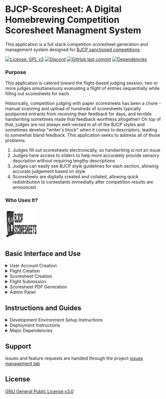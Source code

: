 # BJCP-Scoresheet: A Digital Homebrewing Competition Scoresheet Managment System

This application is a full stack competition scoresheet generation and management system designed for [BJCP sanctioned competitions](https://www.bjcp.org/compcenter.php).

[![License: GPL v3](https://img.shields.io/badge/License-GPLv3-blue.svg)](https://www.gnu.org/licenses/gpl-3.0)
[![Discord](https://img.shields.io/discord/776887453264379915?color=%237289da&label=discord&logo=discord)](https://discord.com/channels/776887453264379915/)
[![GitHub last commit](https://img.shields.io/github/last-commit/CIA-Homebrew/BJCP-Scoresheet.svg)](https://github.com/CIA-Homebrew/BJCP-Scoresheet)
[![Dependencies](https://david-dm.org/CIA-Homebrew/BJCP-Scoresheet.svg)](https://david-dm.org/cia-homebrew/BJCP-scoresheet)

### Purpose

This application is catered toward the flight-based judging session; two or more judges simultaneously evaluating a flight of entries sequentially while filling out scoresheets for each.

Historically, competition judging with paper scoresheets has been a chore - manual scanning and upload of hundreds of scoresheets typically postponed entrants from receiving their feedback for days, and terrible handwriting sometimes made that feedback worthless altogether! On top of that, judges are not always well-versed in all of the BJCP styles and sometimes develop "writer's block" when it comes to descriptors, leading to somewhat bland feedback. This application seeks to address all of those problems:

1. Judges fill out scoresheets electronically, so handwriting is not an issue
2. Judges have access to sliders to help more accurately provide sensory description without requiring lengthy descriptions
3. Judges can easily see BJCP style guidelines for each section, allowing accurate judgement based on style
4. Scoresheets are digitally created and collated, allowing quick redistribution to contestants immediatly after competition results are announced

### Who Uses It?

[<img src="https://github.com/CIA-Homebrew/BJCP-Scoresheet/blob/master/public/images/page-logos/club-logo.png?raw=true" width="100" height="100">](https://opferm.cialers.org)

## Basic Interface and Use

<details>
<summary>User Account Creation</summary>

- New users accounts can be created by navigating to the app home page and clicking the "Register" link in the navbar
</details>

<details>
<summary>Flight Creation</summary>

- Logged in users can create new flights by clicking the "Add Flight" button on the main screen.
  - Users judging the same flight should enter the same flight number, which should be provided by the competition coordinator
  - It is recommended that users judge flights simultaneously
- Flights cannot be deleted once they have been created
</details>

<details>
<summary>Scoresheet Creation</summary>

- Once a flight has been created, users may add scoresheets to their flight by clicking the "Add Scoresheet" button
- **Entry Number is must be populated for the scoresheet to be saved**
- Users may use the tabs to navigate between various scoresheet sections
  - Flight posision auto-increments as scoresheets are added, however this may be overwritten
  - Once the style and substyle is populated (e.g. "9" and "C"), helpful tooltips on each page will show the BJCP guidelines for the selected style
  - Total score is automatically recalculated when section scores are changed
  - For first round judging, users may select round advancing entries by clicking the "Mini BOS Advance" button at the top of the scoresheet page
  - For final round judging, users may select placed entries by selecting a place option from the dropdown at the top of the scoresheet page
  - If two or more users judging the same entry have different scores, a consensus score may be agreed upon and entered at the top of the page. This score will supercede all judges' scores.
- Once the user has completed filling out the scoresheet, they can return to the flights page by clicking "Back to My Flights"
  - Scoresheets are automatically saved after any change
  </details>

<details>
<summary>Flight Submission</summary>

- Once users have completed scoresheets for all entries in a flight and assigned placement / advancement / consensus scores, the flight may be submitted
- **Once a flight has been submitted, it cannot be undone by the user**
  - Admins may undo flight submissions through the admin panel
  </details>

<details>
<summary>Scoresheet PDF Generation</summary>

- Scoresheets can be downloaded by the user that created the scoresheet in the "Completed Flights" section
- Scoresheet pdf downloads are only available for entries in completed flights
- All scoresheets in a flight may be downloaded by clicking the "Download All" button
- It is recommended to download all completed scoresheets to the user's local device after completion for data redundancy
</details>

<details>
<summary>Admin Panel</summary>

- Coming soon!
</details>

## Instructions and Guides

<details>
<summary>Development Environment Setup Instructions</summary>

Setting up a development enviroment is relatively easy and only requires node and npm to be set up.

1. Clone the repository to your development machine and run `npm install`
2. Persistent storage management is handled through Sequelize
   - Development environent uses SQLite, which does not require additional database dependency installation
   - **(optional)** Staging environment requires PostgreSQL
     1. Ensure PostgreSQL is installed and running
     2. Create a new database with the name `bjcp-scoresheet`
     3. Create a user with username `user` and password `password` with read/write privileges enabled
   - Run all database migrations by by running `npm run migrate`
   - **(optional)** Create a development admin account by running `npm run seed`
     - Default username is `admin@scoresheets.org`, default password is `password`
     - Standard accounts can be upgraded to admin level accounts by manually writing a query to update the `user_level` db field to a value greater than 0
3. Start development server by running `npm run debug`
   - **(optional)** Start staging server by running `npm run staging`
4. App can be viewed at [http://localhost:3000](http://localhost:3000)
</details>

<details>
<summary>Deployment Instructions</summary>

Currently, the application is set up to be painlessly deployed to Heroku through github integration. Simply fork the repository, connect your Github account, and deploy the master branch. At least one full-time dyno and one webworker is recommended at a minimum for optimal performance.

</details>

<details>
<summary>Major Dependencies</summary>

- [archiver](https://www.npmjs.com/package/archiver) - used to zip scoresheet .pdf files together when user requests more than one download
- [express](https://www.npmjs.com/package/express) - framework used for webserver functionality on back end
- [passport](https://www.npmjs.com/package/passport) - framework used for secure authentication and session management
- [sequelize](https://www.npmjs.com/package/sequelize) - ORM used for multi-paradigm persistent storage
- [pg](https://www.npmjs.com/package/pg) - Posgres framework for NodeJS
- [sqlite3](https://www.npmjs.com/package/sqlite3) - Sqlite framework for NodeJS
- [puppeteer](https://www.npmjs.com/package/puppeteer) - utilized in headless configuration to generate .pdf scoresheets from html/css templates
- [prettier](https://www.npmjs.com/package/prettier) - automatic pre commit linting and code format
</details>

## Support

Issues and feature requests are handled through the project [issues management tab](https://github.com/CIA-Homebrew/BJCP-Scoresheet/issues)

## License

[GNU General Public License v3.0](https://github.com/CIA-Homebrew/BJCP-Scoresheet/blob/master/LICENSE)
